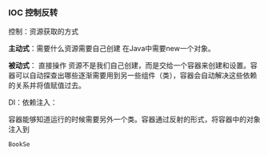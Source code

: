 ### IOC 控制反转

控制：资源获取的方式

**主动式**：需要什么资源需要自己创建 在Java中需要new一个对象。

**被动式**： 直接操作 资源不是我们自己创建，而是交给一个容器来创建和设置。容器可以自动探查出哪些逐渐需要用到另一些组件（类），容器会自动解决这些依赖的关系并将值赋值过去。



DI：依赖注入：

容器能够知道运行的时候需要另外一个类。容器通过反射的形式，将容器中的对象注入到

```java
BookSe
```

